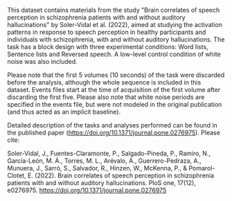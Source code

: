 This dataset contains materials from the study "Brain correlates of speech perception in schizophrenia patients with and without auditory hallucinations" by Soler-Vidal et al. (2022), aimed at studying the activation patterns in response to speech perception in healthy participants and individuals with schizophrenia, with and without auditory hallucinations. The task has a block design with three experimental conditions: Word lists, Sentence lists and Reversed speech.
A low-level control condition of white noise was also included.

Please note that the first 5 volumes (10 seconds) of the task were discarded before the analysis, although the whole sequence is included in this dataset.
Events files start at the time of acquisition of the first volume after discarding the first five.
Please also note that white noise periods are specified in the events file, but were not modeled in the original publication (and thus acted as an implicit baseline). 

Detailed description of the tasks and analyses performed can be found in the published paper (https://doi.org/10.1371/journal.pone.0276975). Please cite:

Soler-Vidal, J., Fuentes-Claramonte, P., Salgado-Pineda, P., Ramiro, N., García-León, M. Á., Torres, M. L., Arévalo, A., Guerrero-Pedraza, A., Munuera, J., Sarró, S., Salvador, R., Hinzen, W., McKenna, P., & Pomarol-Clotet, E. (2022). Brain correlates of speech perception in schizophrenia patients with and without auditory hallucinations. PloS one, 17(12), e0276975. https://doi.org/10.1371/journal.pone.0276975
